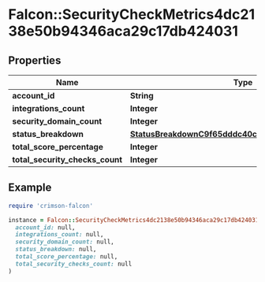 # Falcon::SecurityCheckMetrics4dc2138e50b94346aca29c17db424031

## Properties

| Name | Type | Description | Notes |
| ---- | ---- | ----------- | ----- |
| **account_id** | **String** |  |  |
| **integrations_count** | **Integer** |  |  |
| **security_domain_count** | **Integer** |  |  |
| **status_breakdown** | [**StatusBreakdownC9f65dddc40c4ce591a60ab63a17ab21**](StatusBreakdownC9f65dddc40c4ce591a60ab63a17ab21.md) |  |  |
| **total_score_percentage** | **Integer** |  |  |
| **total_security_checks_count** | **Integer** |  |  |

## Example

```ruby
require 'crimson-falcon'

instance = Falcon::SecurityCheckMetrics4dc2138e50b94346aca29c17db424031.new(
  account_id: null,
  integrations_count: null,
  security_domain_count: null,
  status_breakdown: null,
  total_score_percentage: null,
  total_security_checks_count: null
)
```


